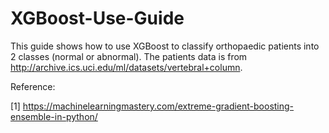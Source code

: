 # XGBoost-Use-Guide

This guide shows how to use XGBoost to classify orthopaedic patients into 2 classes (normal or abnormal). The patients data is from http://archive.ics.uci.edu/ml/datasets/vertebral+column.

Reference:

[1] https://machinelearningmastery.com/extreme-gradient-boosting-ensemble-in-python/
